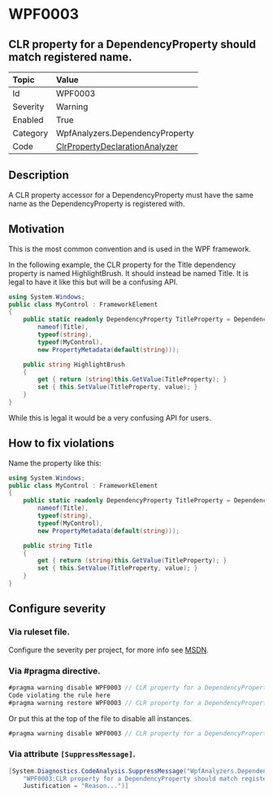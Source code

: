 # WPF0003
## CLR property for a DependencyProperty should match registered name.

| Topic    | Value
| :--      | :--
| Id       | WPF0003
| Severity | Warning
| Enabled  | True
| Category | WpfAnalyzers.DependencyProperty
| Code     | [ClrPropertyDeclarationAnalyzer](https://github.com/DotNetAnalyzers/WpfAnalyzers/blob/master/WpfAnalyzers/Analyzers/ClrPropertyDeclarationAnalyzer.cs)

## Description

A CLR property accessor for a DependencyProperty must have the same name as the DependencyProperty is registered with.

## Motivation

This is the most common convention and is used in the WPF framework.

In the following example, the CLR property for the Title dependency property is named HighlightBrush. It should instead be named Title. It is legal to have it like this but will be a confusing API.

```C#
using System.Windows;
public class MyControl : FrameworkElement
{
    public static readonly DependencyProperty TitleProperty = DependencyProperty.Register(
        nameof(Title),
        typeof(string),
        typeof(MyControl),
        new PropertyMetadata(default(string)));

    public string HighlightBrush
    {
        get { return (string)this.GetValue(TitleProperty); }
        set { this.SetValue(TitleProperty, value); }
    }
}
```

While this is legal it would be a very confusing API for users.

## How to fix violations

Name the property like this:

```C#
using System.Windows;
public class MyControl : FrameworkElement
{
    public static readonly DependencyProperty TitleProperty = DependencyProperty.Register(
        nameof(Title),
        typeof(string),
        typeof(MyControl),
        new PropertyMetadata(default(string)));

    public string Title
    {
        get { return (string)this.GetValue(TitleProperty); }
        set { this.SetValue(TitleProperty, value); }
    }
}
```

<!-- start generated config severity -->
## Configure severity

### Via ruleset file.

Configure the severity per project, for more info see [MSDN](https://msdn.microsoft.com/en-us/library/dd264949.aspx).

### Via #pragma directive.
```C#
#pragma warning disable WPF0003 // CLR property for a DependencyProperty should match registered name.
Code violating the rule here
#pragma warning restore WPF0003 // CLR property for a DependencyProperty should match registered name.
```

Or put this at the top of the file to disable all instances.
```C#
#pragma warning disable WPF0003 // CLR property for a DependencyProperty should match registered name.
```

### Via attribute `[SuppressMessage]`.

```C#
[System.Diagnostics.CodeAnalysis.SuppressMessage("WpfAnalyzers.DependencyProperty", 
    "WPF0003:CLR property for a DependencyProperty should match registered name.", 
    Justification = "Reason...")]
```
<!-- end generated config severity -->